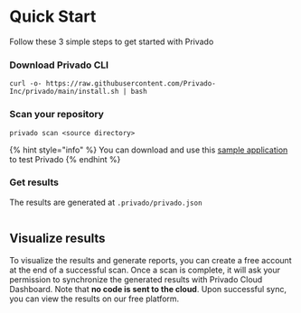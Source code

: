 # Quick Start

Follow these 3 simple steps to get started with Privado

### Download Privado CLI

```
curl -o- https://raw.githubusercontent.com/Privado-Inc/privado/main/install.sh | bash
```

### Scan your repository

```
privado scan <source directory>
```

{% hint style="info" %}
You can download and use this [sample application](https://github.com/saurabh-sudo/BankingSystem-Backend) to test Privado
{% endhint %}

### Get results

The results are generated at `.privado/privado.json`

<figure><img src="../.gitbook/assets/2x 60fps latest.gif" alt=""><figcaption></figcaption></figure>

## Visualize results

To visualize the results and generate reports, you can create a free account at the end of a successful scan. Once a scan is complete, it will ask your permission to synchronize the generated results with Privado Cloud Dashboard. Note that **no code is sent to the cloud**. Upon successful sync, you can view the results on our free platform.
